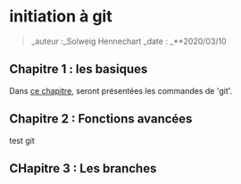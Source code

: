 # initiation à git

> _auteur :_Solweig Hennechart
> _date : _**2020/03/10

## Chapitre 1 : les basiques

Dans [ce chapitre](chapters/chapter1.md), seront présentées les commandes de 'git'.
## Chapitre 2 : Fonctions avancées
test git

## CHapitre 3 : Les branches
